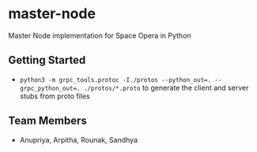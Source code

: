 # master-node
Master Node implementation for Space Opera in Python

## Getting Started
- `python3 -m grpc_tools.protoc -I./protos --python_out=. --grpc_python_out=. ./protos/*.proto` to generate the client and server stubs from proto files

## Team Members
- Anupriya, Arpitha, Rounak, Sandhya